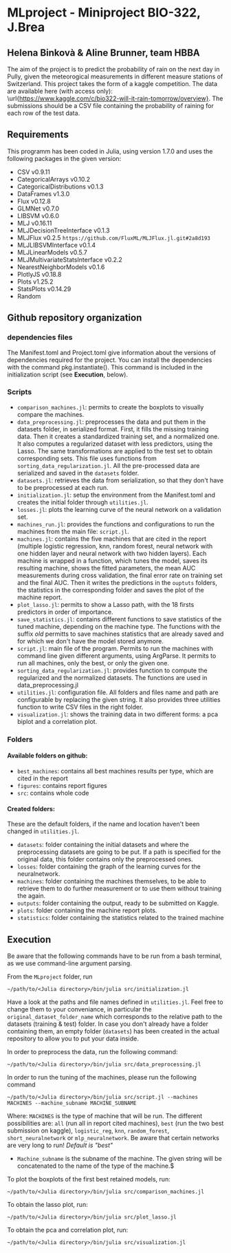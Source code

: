 # MLproject - Miniproject BIO-322, J.Brea
## Helena Binkovà & Aline Brunner, team HBBA

The aim of the project is to predict the probability of rain on the next day in Pully, given the meteorogical measurements in different measure stations of Switzerland.
This project takes the form of a kaggle competition. The data are available here (with access only): \url{https://www.kaggle.com/c/bio322-will-it-rain-tomorrow/overview}.
The submissions should be a CSV file containing the probability of raining for each row of the test data. 

## Requirements 
This programm has been coded in Julia, using version 1.7.0 and uses the following packages in the given version:

- CSV v0.9.11
- CategoricalArrays v0.10.2
- CategoricalDistributions v0.1.3
- DataFrames v1.3.0
- Flux v0.12.8
- GLMNet v0.7.0
- LIBSVM v0.6.0
- MLJ v0.16.11
- MLJDecisionTreeInterface v0.1.3
- MLJFlux v0.2.5 `https://github.com/FluxML/MLJFlux.jl.git#2a8d193`
- MLJLIBSVMInterface v0.1.4
- MLJLinearModels v0.5.7
- MLJMultivariateStatsInterface v0.2.2
- NearestNeighborModels v0.1.6
- PlotlyJS v0.18.8
- Plots v1.25.2
- StatsPlots v0.14.29
- Random


## Github repository organization 
### dependencies files
The Manifest.toml and Project.toml give information about the versions of dependencies required for the project. 
You can install the dependencies with the command pkg.instantiate(). This command is included in the initialization script (see **Execution**, below). 

### Scripts
- `comparison_machines.jl`: permits to create the boxplots to visually compare the machines. 
- `data_preprocessing.jl`: preprocesses the data and put them in the datasets folder, in serialized format. First, it fills the missing training data. Then it creates a standardized training set, and a normalized one. It also computes a regularized dataset with less predictors, using the Lasso. The same transformations are applied to the test set to obtain corresponding sets. This file uses functions from `sorting_data_regularization.jl`. All the pre-processed data are serialized and saved in the `datasets` folder. 
- `datasets.jl`: retrieves the data from serialization, so that they don't have to be preprocessed at each run. 
- `initialization.jl`: setup the environment from the Manifest.toml and creates the initial folder through `utilities.jl`.
- `losses.jl`: plots the learning curve of the neural network on a validation set.
- `machines_run.jl`: provides the functions and configurations to run the machines from the main file: `script.jl`.
- `machines.jl`: contains the five machines that are cited in the report (multiple logistic regression, knn, random forest, neural network with one hidden layer and neural network with two hidden layers). Each machine is wrapped in a function, which tunes the model, saves its resulting machine, shows the fitted parameters, the mean AUC measurements during cross validation, the final error rate on training set and the final AUC. Then it writes the predictions in the `ouptuts` folders, the statistics in the corresponding folder and saves the plot of the machine report.
- `plot_lasso.jl`: permits to show a Lasso path, with the 18 firsts predictors in order of importance. 
- `save_statistics.jl`: contains different functions to save statistics of the tuned machine, depending on the machine type. The functions with the suffix *old* permitts to save machines statistics that are already saved and for which we don't have the model stored anymore. 
- `script.jl`: main file of the program. Permits to run the machines with command line given different arguments, using ArgParse. It permits to run all machines, only the best, or only the given one. 
- `sorting_data_regularization.jl`: provides function to compute the regularized and the normalized datasets. The functions are used in data_preprocessing.jl
- `utilities.jl`: configuration file. All folders and files name and path are configurable by replacing the given string. It also provides three utilities function to write CSV files in the right folder. 
- `visualization.jl`: shows the training data in two different forms: a pca biplot and a correlation plot.


### Folders
#### Available folders on github:
- `best_machines`: contains all best machines results per type, which are cited in the report
- `figures`: contains report figures
- `src`: contains whole code 

#### Created folders:
These are the default folders, if the name and location haven't been changed in `utilities.jl`.

- `datasets`: folder containing the initial datasets and where the preprocessing datasets are going to be put. If a path is specified for the original data, this folder contains only the preprocessed ones.
- `losses`: folder containing the graph of the learning curves for the neuralnetwork.
- `machines`: folder containing the machines themselves, to be able to retrieve them to do further measurement or to use them without training the again.
- `outputs`: folder containing the output, ready to be submitted on Kaggle. 
- `plots`: folder containing the machine report plots. 
- `statistics`: folder containing the statistics related to the trained machine

## Execution


Be aware that the following commands have to be run from a bash terminal, as we use command-line argument parsing.

From the `MLproject` folder, run
```
~/path/to/<Julia directory>/bin/julia src/initialization.jl
```
Have a look at the paths and file names defined in `utilities.jl`. Feel free to change them to your conveniance, in particular the `original_dataset_folder_name` which corresponds to the relative path to the datasets (training & test) folder. In case you don't already have a folder containing them, an empty folder (`datasets`) has been created in the actual repository to allow you to put your data inside. 

In order to preprocess the data, run the following command:
```
~/path/to/<Julia directory>/bin/julia src/data_preprocessing.jl
```

In order to run the tuning of the machines, please run the following command 

```
~/path/to/<Julia directory>/bin/julia src/script.jl --machines MACHINES --machine_subname MACHINE_SUBNAME
```
Where:
`MACHINES` is the type of machine that will be run. The different possibilities are: `all` (run all in report cited machines), `best` (run the two best submission on kaggle), `logistic_reg`, `knn`, `random_forest`, `short_neuralnetwork` or `mlp_neuralnetwork`. Be aware that certain networks are very long to run! *Default is "best"*
- `Machine_subname` is the subname of the machine. The given string will be concatenated to the name of the type of the machine.$

To plot the boxplots of the first best retained models, run:
```
~/path/to/<Julia directory>/bin/julia src/comparison_machines.jl
```
To obtain the lasso plot, run:
```
~/path/to/<Julia directory>/bin/julia src/plot_lasso.jl
```
To obtain the pca and correlation plot, run:
```
~/path/to/<Julia directory>/bin/julia src/visualization.jl
```



